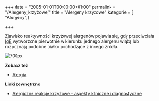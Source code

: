 +++
date = "2005-01-01T00:00:00+01:00"
permalink = "/Alergeny_krzyżowe/"
title = "Alergeny krzyżowe"
kategorie = [ "Alergeny",]

+++

Zjawisko reaktywności krzyżowej alergenów pojawia się, gdy przeciwciała [IgE](/atopedia/IgE) wytworzone pierwotnie w kierunku jednego alergenu wiążą lub rozpoznają podobne białko pochodzące z innego źródła.

![](/images/AlergenyKrzyzowe.jpg "700px")

**Zobacz też**

-   [Alergia](/atopedia/Alergia)

**Linki zewnętrzne**

-   [Alergiczne reakcje krzyżowe - aspekty kliniczne i diagnostyczne](http://www.alergia.org.pl/lek.arch1/archiwum/03_02/reakrz.html)

